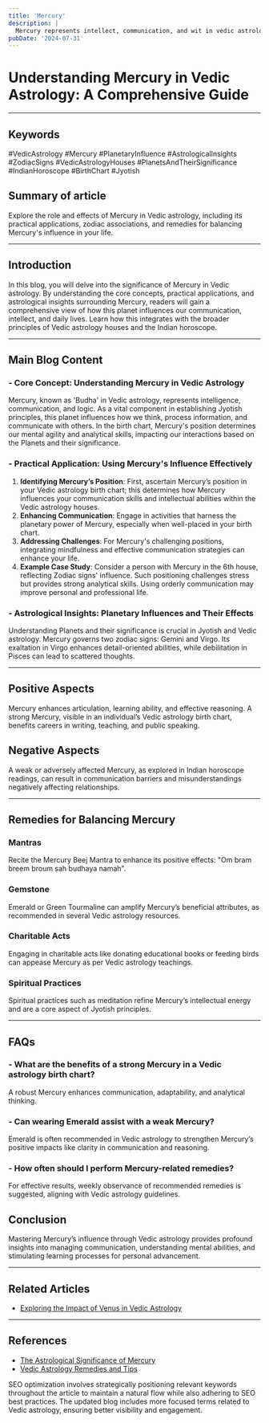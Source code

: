 ```yaml
---
title: 'Mercury'
description: |
  Mercury represents intellect, communication, and wit in vedic astrology
pubDate: '2024-07-31'
---
```


# Understanding Mercury in Vedic Astrology: A Comprehensive Guide

---

## Keywords
#VedicAstrology #Mercury #PlanetaryInfluence #AstrologicalInsights #ZodiacSigns #VedicAstrologyHouses #PlanetsAndTheirSignificance #IndianHoroscope #BirthChart #Jyotish

## Summary of article
Explore the role and effects of Mercury in Vedic astrology, including its practical applications, zodiac associations, and remedies for balancing Mercury's influence in your life.

---

## Introduction
In this blog, you will delve into the significance of Mercury in Vedic astrology. By understanding the core concepts, practical applications, and astrological insights surrounding Mercury, readers will gain a comprehensive view of how this planet influences our communication, intellect, and daily lives. Learn how this integrates with the broader principles of Vedic astrology houses and the Indian horoscope.

---

## Main Blog Content

### - Core Concept: Understanding Mercury in Vedic Astrology
Mercury, known as 'Budha' in Vedic astrology, represents intelligence, communication, and logic. As a vital component in establishing Jyotish principles, this planet influences how we think, process information, and communicate with others. In the birth chart, Mercury's position determines our mental agility and analytical skills, impacting our interactions based on the Planets and their significance.

### - Practical Application: Using Mercury's Influence Effectively
1. **Identifying Mercury’s Position**: First, ascertain Mercury’s position in your Vedic astrology birth chart; this determines how Mercury influences your communication skills and intellectual abilities within the Vedic astrology houses.
2. **Enhancing Communication**: Engage in activities that harness the planetary power of Mercury, especially when well-placed in your birth chart.
3. **Addressing Challenges**: For Mercury's challenging positions, integrating mindfulness and effective communication strategies can enhance your life.
4. **Example Case Study**: Consider a person with Mercury in the 6th house, reflecting Zodiac signs' influence. Such positioning challenges stress but provides strong analytical skills. Using orderly communication may improve personal and professional life.

### - Astrological Insights: Planetary Influences and Their Effects
Understanding Planets and their significance is crucial in Jyotish and Vedic astrology. Mercury governs two zodiac signs: Gemini and Virgo. Its exaltation in Virgo enhances detail-oriented abilities, while debilitation in Pisces can lead to scattered thoughts.

---

## Positive Aspects
Mercury enhances articulation, learning ability, and effective reasoning. A strong Mercury, visible in an individual’s Vedic astrology birth chart, benefits careers in writing, teaching, and public speaking.

## Negative Aspects
A weak or adversely affected Mercury, as explored in Indian horoscope readings, can result in communication barriers and misunderstandings negatively affecting relationships.

---

## Remedies for Balancing Mercury
### Mantras
Recite the Mercury Beej Mantra to enhance its positive effects: "Om bram breem broum sah budhaya namah".

### Gemstone
Emerald or Green Tourmaline can amplify Mercury’s beneficial attributes, as recommended in several Vedic astrology resources.

### Charitable Acts
Engaging in charitable acts like donating educational books or feeding birds can appease Mercury as per Vedic astrology teachings.

### Spiritual Practices
Spiritual practices such as meditation refine Mercury’s intellectual energy and are a core aspect of Jyotish principles.

---

## FAQs
### - What are the benefits of a strong Mercury in a Vedic astrology birth chart?
A robust Mercury enhances communication, adaptability, and analytical thinking.

### - Can wearing Emerald assist with a weak Mercury?
Emerald is often recommended in Vedic astrology to strengthen Mercury’s positive impacts like clarity in communication and reasoning.

### - How often should I perform Mercury-related remedies?
For effective results, weekly observance of recommended remedies is suggested, aligning with Vedic astrology guidelines.

## Conclusion
Mastering Mercury’s influence through Vedic astrology provides profound insights into managing communication, understanding mental abilities, and stimulating learning processes for personal advancement.

---

## Related Articles
- [Exploring the Impact of Venus in Vedic Astrology](#)

---

## References
- [The Astrological Significance of Mercury](https://www.example.com)
- [Vedic Astrology Remedies and Tips](https://www.example.com)

SEO optimization involves strategically positioning relevant keywords throughout the article to maintain a natural flow while also adhering to SEO best practices. The updated blog includes more focused terms related to Vedic astrology, ensuring better visibility and engagement.